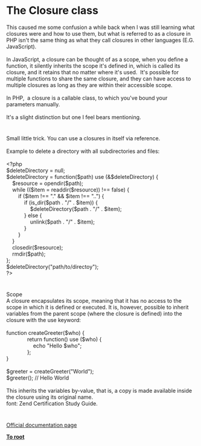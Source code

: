 # The Closure class




<div class="phpcode"><span class="html">
This caused me some confusion a while back when I was still learning what closures were and how to use them, but what is referred to as a closure in PHP isn&apos;t the same thing as what they call closures in other languages (E.G. JavaScript).<br><br>In JavaScript, a closure can be thought of as a scope, when you define a function, it silently inherits the scope it&apos;s defined in, which is called its closure, and it retains that no matter where it&apos;s used.&#xA0; It&apos;s possible for multiple functions to share the same closure, and they can have access to multiple closures as long as they are within their accessible scope.<br><br>In PHP,&#xA0; a closure is a callable class, to which you&apos;ve bound your parameters manually.<br><br>It&apos;s a slight distinction but one I feel bears mentioning.</span>
</div>
  

#


<div class="phpcode"><span class="html">
Small little trick. You can use a closures in itself via reference.<br><br>Example to delete a directory with all subdirectories and files:<br><br><span class="default">&lt;?php<br>$deleteDirectory </span><span class="keyword">= </span><span class="default">null</span><span class="keyword">;<br></span><span class="default">$deleteDirectory </span><span class="keyword">= function(</span><span class="default">$path</span><span class="keyword">) use (&amp;</span><span class="default">$deleteDirectory</span><span class="keyword">) {<br>&#xA0; &#xA0; </span><span class="default">$resource </span><span class="keyword">= </span><span class="default">opendir</span><span class="keyword">(</span><span class="default">$path</span><span class="keyword">);<br>&#xA0; &#xA0; while ((</span><span class="default">$item </span><span class="keyword">= </span><span class="default">readdir</span><span class="keyword">(</span><span class="default">$resource</span><span class="keyword">)) !== </span><span class="default">false</span><span class="keyword">) {<br>&#xA0; &#xA0; &#xA0; &#xA0; if (</span><span class="default">$item </span><span class="keyword">!== </span><span class="string">&quot;.&quot; </span><span class="keyword">&amp;&amp; </span><span class="default">$item </span><span class="keyword">!== </span><span class="string">&quot;..&quot;</span><span class="keyword">) {<br>&#xA0; &#xA0; &#xA0; &#xA0; &#xA0; &#xA0; if (</span><span class="default">is_dir</span><span class="keyword">(</span><span class="default">$path </span><span class="keyword">. </span><span class="string">&quot;/&quot; </span><span class="keyword">. </span><span class="default">$item</span><span class="keyword">)) {<br>&#xA0; &#xA0; &#xA0; &#xA0; &#xA0; &#xA0; &#xA0; &#xA0; </span><span class="default">$deleteDirectory</span><span class="keyword">(</span><span class="default">$path </span><span class="keyword">. </span><span class="string">&quot;/&quot; </span><span class="keyword">. </span><span class="default">$item</span><span class="keyword">);<br>&#xA0; &#xA0; &#xA0; &#xA0; &#xA0; &#xA0; } else {<br>&#xA0; &#xA0; &#xA0; &#xA0; &#xA0; &#xA0; &#xA0; &#xA0; </span><span class="default">unlink</span><span class="keyword">(</span><span class="default">$path </span><span class="keyword">. </span><span class="string">&quot;/&quot; </span><span class="keyword">. </span><span class="default">$item</span><span class="keyword">);<br>&#xA0; &#xA0; &#xA0; &#xA0; &#xA0; &#xA0; }<br>&#xA0; &#xA0; &#xA0; &#xA0; }<br>&#xA0; &#xA0; }<br>&#xA0; &#xA0; </span><span class="default">closedir</span><span class="keyword">(</span><span class="default">$resource</span><span class="keyword">);<br>&#xA0; &#xA0; </span><span class="default">rmdir</span><span class="keyword">(</span><span class="default">$path</span><span class="keyword">);<br>};<br></span><span class="default">$deleteDirectory</span><span class="keyword">(</span><span class="string">&quot;path/to/directoy&quot;</span><span class="keyword">);<br></span><span class="default">?&gt;</span>
</span>
</div>
  

#


<div class="phpcode"><span class="html">
Scope<br>A closure encapsulates its scope, meaning that it has no access to the scope in which it is defined or executed. It is, however, possible to inherit variables from the parent scope (where the closure is defined) into the closure with the use keyword:<br><br>function createGreeter($who) {<br>&#xA0; &#xA0; &#xA0; &#xA0; &#xA0; &#xA0; &#xA0; return function() use ($who) {<br>&#xA0; &#xA0; &#xA0; &#xA0; &#xA0; &#xA0; &#xA0; &#xA0; &#xA0; echo &quot;Hello $who&quot;;<br>&#xA0; &#xA0; &#xA0; &#xA0; &#xA0; &#xA0; &#xA0; };<br>}<br><br>$greeter = createGreeter(&quot;World&quot;);<br>$greeter(); // Hello World<br><br>This inherits the variables by-value, that is, a copy is made available inside the closure using its original name.<br>font: Zend Certification Study Guide.</span>
</div>
  

#

[Official documentation page](https://www.php.net/manual/en/class.closure.php)

**[To root](/README.md)**